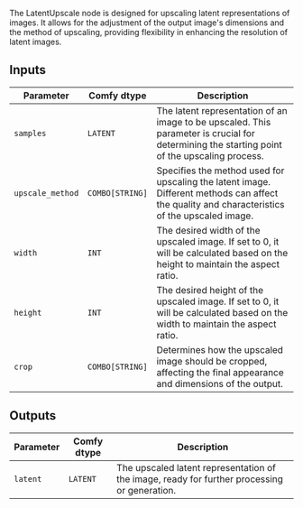 
The LatentUpscale node is designed for upscaling latent representations of images. It allows for the adjustment of the output image's dimensions and the method of upscaling, providing flexibility in enhancing the resolution of latent images.

## Inputs

| Parameter | Comfy dtype | Description |
|-----------|-------------|-------------|
| `samples` | `LATENT`    | The latent representation of an image to be upscaled. This parameter is crucial for determining the starting point of the upscaling process. |
| `upscale_method` | `COMBO[STRING]` | Specifies the method used for upscaling the latent image. Different methods can affect the quality and characteristics of the upscaled image. |
| `width`   | `INT`       | The desired width of the upscaled image. If set to 0, it will be calculated based on the height to maintain the aspect ratio. |
| `height`  | `INT`       | The desired height of the upscaled image. If set to 0, it will be calculated based on the width to maintain the aspect ratio. |
| `crop`    | `COMBO[STRING]` | Determines how the upscaled image should be cropped, affecting the final appearance and dimensions of the output. |

## Outputs

| Parameter | Comfy dtype | Description |
|-----------|-------------|-------------|
| `latent`  | `LATENT`    | The upscaled latent representation of the image, ready for further processing or generation. |
